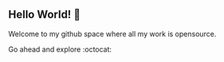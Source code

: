 ## Hello World! 👋

Welcome to my github space where all my work is opensource. 

Go ahead and explore :octocat:
